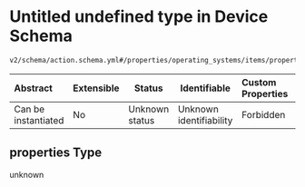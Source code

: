 # Untitled undefined type in Device Schema

```txt
v2/schema/action.schema.yml#/properties/operating_systems/items/properties/steps/items/properties/actions/items/oneOf/24/properties/core:manual_download/properties/file/properties
```




| Abstract            | Extensible | Status         | Identifiable            | Custom Properties | Additional Properties | Access Restrictions | Defined In                                                           |
| :------------------ | ---------- | -------------- | ----------------------- | :---------------- | --------------------- | ------------------- | -------------------------------------------------------------------- |
| Can be instantiated | No         | Unknown status | Unknown identifiability | Forbidden         | Allowed               | none                | [device.schema.json\*](../device.schema.json "open original schema") |

## properties Type

unknown
